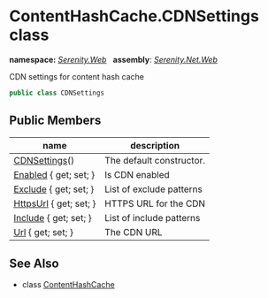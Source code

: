 # ContentHashCache.CDNSettings class
**namespace:** *[Serenity.Web](../README.md#serenity.web-namespace)*   **assembly**: *[Serenity.Net.Web](../README.md)*

CDN settings for content hash cache

```csharp
public class CDNSettings
```

## Public Members

| name | description |
| --- | --- |
| [CDNSettings](ContentHashCache.CDNSettings/CDNSettings.md)() | The default constructor. |
| [Enabled](ContentHashCache.CDNSettings/Enabled.md) { get; set; } | Is CDN enabled |
| [Exclude](ContentHashCache.CDNSettings/Exclude.md) { get; set; } | List of exclude patterns |
| [HttpsUrl](ContentHashCache.CDNSettings/HttpsUrl.md) { get; set; } | HTTPS URL for the CDN |
| [Include](ContentHashCache.CDNSettings/Include.md) { get; set; } | List of include patterns |
| [Url](ContentHashCache.CDNSettings/Url.md) { get; set; } | The CDN URL |

## See Also

* class [ContentHashCache](ContentHashCache.md)